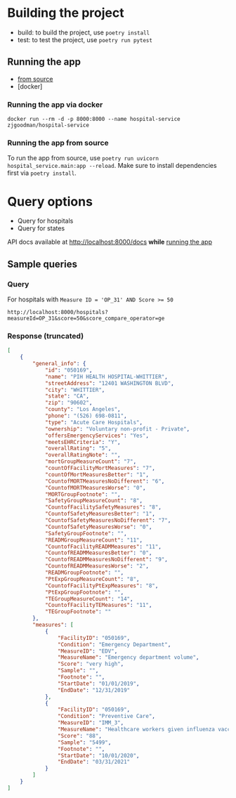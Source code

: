 
# Building the project
- build: to build the project, use `poetry install`
- test: to test the project, use `poetry run pytest`
## Running the app
- [from source](#running-the-app-from-source)
- [docker]

### Running the app via docker
```
docker run --rm -d -p 8000:8000 --name hospital-service zjgoodman/hospital-service
```
### Running the app from source
To run the app from source, use `poetry run uvicorn hospital_service.main:app --reload`. Make sure to install dependencies first via `poetry install`.
# Query options
- Query for hospitals
- Query for states

API docs available at [http://localhost:8000/docs](http://localhost:8000/docs) **while** [running the app](#running-the-app)
## Sample queries

### Query

For hospitals with `Measure ID = 'OP_31' AND Score >= 50`
```
http://localhost:8000/hospitals?measureId=OP_31&score=50&score_compare_operator=ge
```
### Response (truncated)
```json
[
    {
        "general_info": {
            "id": "050169",
            "name": "PIH HEALTH HOSPITAL-WHITTIER",
            "streetAddress": "12401 WASHINGTON BLVD",
            "city": "WHITTIER",
            "state": "CA",
            "zip": "90602",
            "county": "Los Angeles",
            "phone": "(526) 698-0811",
            "type": "Acute Care Hospitals",
            "ownership": "Voluntary non-profit - Private",
            "offersEmergencyServices": "Yes",
            "meetsEHRCriteria": "Y",
            "overallRating": "5",
            "overallRatingNote": "",
            "mortGroupMeasureCount": "7",
            "countOfFacilityMortMeasures": "7",
            "countOfMortMeasuresBetter": "1",
            "CountofMORTMeasuresNoDifferent": "6",
            "CountofMORTMeasuresWorse": "0",
            "MORTGroupFootnote": "",
            "SafetyGroupMeasureCount": "8",
            "CountofFacilitySafetyMeasures": "8",
            "CountofSafetyMeasuresBetter": "1",
            "CountofSafetyMeasuresNoDifferent": "7",
            "CountofSafetyMeasuresWorse": "0",
            "SafetyGroupFootnote": "",
            "READMGroupMeasureCount": "11",
            "CountofFacilityREADMMeasures": "11",
            "CountofREADMMeasuresBetter": "0",
            "CountofREADMMeasuresNoDifferent": "9",
            "CountofREADMMeasuresWorse": "2",
            "READMGroupFootnote": "",
            "PtExpGroupMeasureCount": "8",
            "CountofFacilityPtExpMeasures": "8",
            "PtExpGroupFootnote": "",
            "TEGroupMeasureCount": "14",
            "CountofFacilityTEMeasures": "11",
            "TEGroupFootnote": ""
        },
        "measures": [
            {
                "FacilityID": "050169",
                "Condition": "Emergency Department",
                "MeasureID": "EDV",
                "MeasureName": "Emergency department volume",
                "Score": "very high",
                "Sample": "",
                "Footnote": "",
                "StartDate": "01/01/2019",
                "EndDate": "12/31/2019"
            },
            {
                "FacilityID": "050169",
                "Condition": "Preventive Care",
                "MeasureID": "IMM_3",
                "MeasureName": "Healthcare workers given influenza vaccination",
                "Score": "88",
                "Sample": "5499",
                "Footnote": "",
                "StartDate": "10/01/2020",
                "EndDate": "03/31/2021"
            }
        ]
    }
]
```